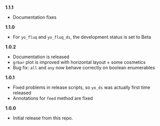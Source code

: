 **1.1.1**
- Documentation fixes

**1.1.0**
- For `yo_fluq` and `yo_fluq_ds`, the development status is set to Beta

**1.0.2**
- Documentation is released
- `grbar` plot is improved with horizontal layout + some cosmetics
- Bug fix: `all` and `any` now behave correctly on boolean enumerables

**1.0.1**
- Fixed problems in release scripts, so `yo_ds` was actually first time released
- Annotations for `feed` method are fixed


**1.0.0**

- Initial release from this repo.